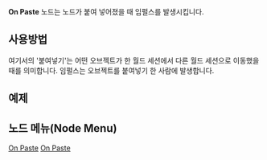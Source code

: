 <languages></languages>

**On Paste** 노드는 노드가 붙여 넣어졌을 때 임펄스를 발생시킵니다.

## 사용방법

여기서의 '붙여넣기'는 어떤 오브젝트가 한 월드 세션에서 다른 월드
세션으로 이동했을 때를 의미합니다. 임펄스는 오브젝트를 붙여넣기 한
사람에 발생합니다.

## 예제

## 노드 메뉴(Node Menu)

[On Paste](Category:Protoflux{{#translation:}} "wikilink") [On
Paste](Category:Protoflux:Flow:Events{{#translation:}} "wikilink")